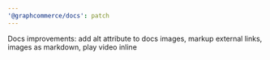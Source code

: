 ```yaml
---
'@graphcommerce/docs': patch
---
```


Docs improvements: add alt attribute to docs images, markup external links,
images as markdown, play video inline
